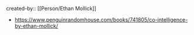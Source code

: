 created-by:: [[Person/Ethan Mollick]]

- https://www.penguinrandomhouse.com/books/741805/co-intelligence-by-ethan-mollick/